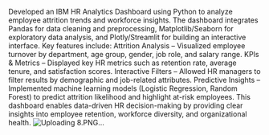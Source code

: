 Developed an IBM HR Analytics Dashboard using Python to analyze employee attrition trends and workforce insights. The dashboard integrates Pandas for data cleaning and preprocessing, Matplotlib/Seaborn for exploratory data analysis, and Plotly/Streamlit for building an interactive interface. Key features include:
Attrition Analysis – Visualized employee turnover by department, age group, gender, job role, and salary range.
KPIs & Metrics – Displayed key HR metrics such as retention rate, average tenure, and satisfaction scores.
Interactive Filters – Allowed HR managers to filter results by demographic and job-related attributes.
Predictive Insights – Implemented machine learning models (Logistic Regression, Random Forest) to predict attrition likelihood and highlight at-risk employees.
This dashboard enables data-driven HR decision-making by providing clear insights into employee retention, workforce diversity, and organizational health.
![Uploading 8.PNG…]()

